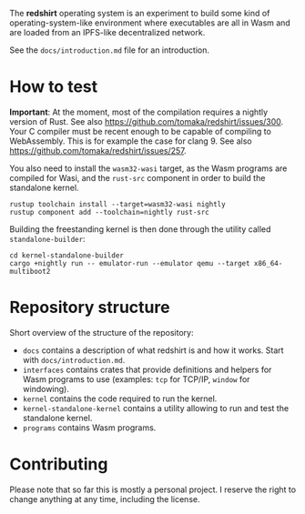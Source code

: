 The **redshirt** operating system is an experiment to build some kind of operating-system-like
environment where executables are all in Wasm and are loaded from an IPFS-like decentralized
network.

See the `docs/introduction.md` file for an introduction.

# How to test

**Important**: At the moment, most of the compilation requires a nightly version of Rust. See also https://github.com/tomaka/redshirt/issues/300.
Your C compiler must be recent enough to be capable of compiling to WebAssembly. This is for example the case for clang 9. See also https://github.com/tomaka/redshirt/issues/257.

You also need to install the `wasm32-wasi` target, as the Wasm programs are compiled for Wasi, and the `rust-src` component in order to build the standalone kernel.

```
rustup toolchain install --target=wasm32-wasi nightly
rustup component add --toolchain=nightly rust-src
```

Building the freestanding kernel is then done through the utility called `standalone-builder`:

```
cd kernel-standalone-builder
cargo +nightly run -- emulator-run --emulator qemu --target x86_64-multiboot2
```

# Repository structure

Short overview of the structure of the repository:

- `docs` contains a description of what redshirt is and how it works. Start with `docs/introduction.md`.
- `interfaces` contains crates that provide definitions and helpers for Wasm programs to use
  (examples: `tcp` for TCP/IP, `window` for windowing).
- `kernel` contains the code required to run the kernel.
- `kernel-standalone-kernel` contains a utility allowing to run and test the standalone kernel.
- `programs` contains Wasm programs.

# Contributing

Please note that so far this is mostly a personal project. I reserve the right to change anything
at any time, including the license.
